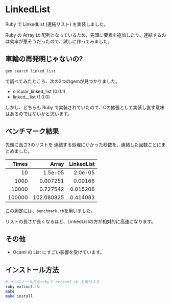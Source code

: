 # LinkedList

Ruby で LinkedList (連結リスト) を実装しました。

Ruby の Array は 配列となっているため、先頭に要素を追加したり、連結するのは効率が悪そうだったので、試しに作ってみました。

## 車輪の再発明じゃないの?

`gem search linked_list`

で調べてみたところ、次の2つのgemが見つかりました。

* circular_linked_list (0.0.1)
* linked__list (1.0.0)

しかし、どちらも Ruby で実装されていたので、Cの拡張として実装し直す意味はあるのではないかと思います。

## ベンチマーク結果

先頭に長さ3のリストを 連結する処理にかかった秒数を、連結した回数ごとにまとめました。

| Times | Array | LinkedList |
|------:|------:|-----------:|
| 10 | 1.5e-05 | 2.0e-05 |
| 1000 | 0.007251 | 0.00166 |
| 10000 | 0.727542 | 0.015206 |
| 100000 | 102.080825 | 0.414083 |

この測定には、`benchmark.rb`を用いました。

リストの長さが長くなるほど、LinkedListの方が相対的に高速になります。

## その他

* Ocaml の List にすごい影響を受けています。

## インストール方法

```bash
# インストール先のrubyで extconf.rb を実行する
ruby extconf.rb
make
make install
```
